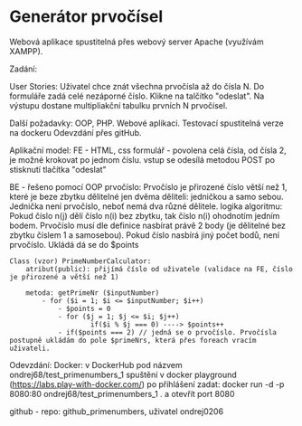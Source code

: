 # Generátor prvočísel

Webová aplikace spustitelná přes webový server Apache (využívám XAMPP).

Zadání:

User Stories:
Uživatel chce znát všechna prvočísla až do čísla N. 
Do formuláře zadá celé nezáporné číslo. Klikne na talčítko "odeslat". Na výstupu dostane multipliakční tabulku prvních N prvočísel.

Další požadavky:
OOP, PHP.
Webové aplikaci.
Testovací spustitelná verze na dockeru
Odevzdání přes gitHub.

Aplikační model:
FE - HTML, css
    formulář - povolena celá čísla, od čísla 2, je možné krokovat po jednom číslu.
    vstup se odesílá metodou POST po stisknutí tlačítka "odeslat"

BE -  řešeno pomocí OOP
    prvočíslo: Prvočíslo je přirozené číslo větší než 1, které je beze zbytku dělitelné jen dvěma děliteli: jedničkou a samo sebou. Jednička není prvočíslo, neboť nemá dva různé dělitele. 
    logika algoritmu: Pokud číslo n(j) dělí číslo n(i) bez zbytku, tak číslo n(i) ohodnotím jedním bodem. Prvočíslo musí dle definice nasbírat právě 2 body (je dělitelné bez zbytku číslem 1 a samosebou). Pokud číslo nasbírá jiný počet bodů, není prvočíslo. Ukládá dá se do $points

    Class (vzor) PrimeNumberCalculator:
        atribut(public): přijímá číslo od uživatele (validace na FE, číslo je přirozené a větší než 1)

        metoda: getPrimeNr ($inputNumber)
            - for ($i = 1; $i <= $inputNumber; $i++)
                - $points = 0 
                - for ($j = 1; $j <= $i; $j++)
                        if($i % $j === 0) ----> $points++
                - if($points === 2) // jedná se o prvočíslo. Prvočísla postupně ukládám do pole $primeNrs, která přes foreach vracím uživateli.

Odevzdání:
Docker: v DockerHub pod názvem ondrej68/test_primenumbers_1
spuštění v docker playground (https://labs.play-with-docker.com/)
po přihlášení zadat: docker run -d -p 8080:80 ondrej68/test_primenumbers_1 .
a otevřít port 8080

github - repo: github_primenumbers, uživatel ondrej0206